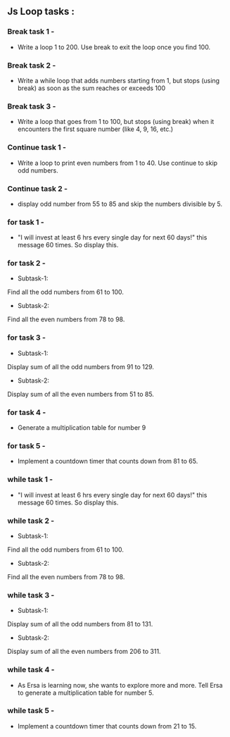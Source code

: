 ## Js Loop tasks :

### Break task 1 -

-   Write a loop 1 to 200. Use break to exit the loop once you find 100.

### Break task 2 -

-   Write a while loop that adds numbers starting from 1, but stops (using break) as soon as the sum reaches or exceeds 100

### Break task 3 -

-   Write a loop that goes from 1 to 100, but stops (using break) when it encounters the first square number (like 4, 9, 16, etc.)

### Continue task 1 -

-   Write a loop to print even numbers from 1 to 40. Use continue to skip odd numbers.

### Continue task 2 -

-   display odd number from 55 to 85 and skip the numbers divisible by 5.

### for task 1 -

-   "I will invest at least 6 hrs every single day for next 60 days!" this message 60 times. So display this.

### for task 2 -

-   Subtask-1:

Find all the odd numbers from 61 to 100.



-   Subtask-2:

Find all the even numbers from 78 to 98.

### for task 3 -

-   Subtask-1:

Display sum of all the odd numbers from 91 to 129.

-   Subtask-2:

Display sum of all the even numbers from 51 to 85.

### for task 4 -

-   Generate a multiplication table for number 9

### for task 5 -

-   Implement a countdown timer that counts down from 81 to 65.

### while task 1 -

-   "I will invest at least 6 hrs every single day for next 60 days!" this message 60 times. So display this.

### while task 2 -

-   Subtask-1:

Find all the odd numbers from 61 to 100.

-   Subtask-2:

Find all the even numbers from 78 to 98.

### while task 3 -

-   Subtask-1:

Display sum of all the odd numbers from 81 to 131.

-   Subtask-2:

Display sum of all the even numbers from 206 to 311.

### while task 4 -

-   As Ersa is learning now, she wants to explore more and more. Tell Ersa to generate a multiplication table for number 5.

### while task 5 -

-   Implement a countdown timer that counts down from 21 to 15.












